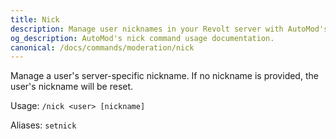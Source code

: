 ```yaml
---
title: Nick
description: Manage user nicknames in your Revolt server with AutoMod's nick command. Control inappropriate names and maintain server professionalism.
og_description: AutoMod's nick command usage documentation.
canonical: /docs/commands/moderation/nick
---
```


Manage a user's server-specific nickname. If no nickname is provided, the user's nickname will be reset.

Usage: `/nick <user> [nickname]`

Aliases: `setnick`
